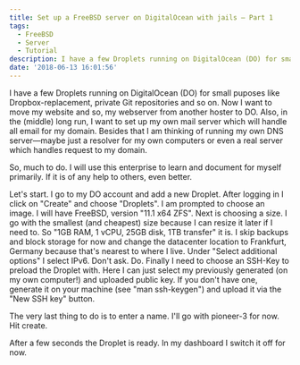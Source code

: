 ```yaml
---
title: Set up a FreeBSD server on DigitalOcean with jails – Part 1
tags:
  - FreeBSD
  - Server
  - Tutorial
description: I have a few Droplets running on DigitalOcean (DO) for small puposes like Dropbox-replacement, private Git repositories and so on. Now I want to move my website and so, my webserver from another hoster to DO.
date: '2018-06-13 16:01:56'
---
```


I have a few Droplets running on DigitalOcean (DO) for small puposes like Dropbox-replacement, private Git repositories and so on. Now I want to move my website and so, my webserver from another hoster to DO. Also, in the (middle) long run, I want to set up my own mail server which will handle all email for my domain. Besides that I am thinking of running my own DNS server—maybe just a resolver for my own computers or even a real server which handles request to my domain.

So, much to do. I will use this enterprise to learn and document for myself primarily. If it is of any help to others, even better.

Let's start. I go to my DO account and add a new Droplet. After logging in I click on "Create" and choose "Droplets". I am prompted to choose an image. I will have FreeBSD, version "11.1 x64 ZFS". Next is choosing a size. I go with the smallest (and cheapest) size because I can resize it later if I need to. So "1GB RAM, 1 vCPU, 25GB disk, 1TB transfer" it is. I skip backups and block storage for now and change the datacenter location to Frankfurt, Germany because that's nearest to where I live. Under "Select additional options" I select IPv6. Don't ask. Do. Finally I need to choose an SSH-Key to preload the Droplet with. Here I can just select my previously generated (on my own computer!) and uploaded public key. If you don't have one, generate it on your machine (see "man ssh-keygen") and upload it via the "New SSH key" button.

The very last thing to do is to enter a name. I'll go with pioneer-3 for now. Hit create.

After a few seconds the Droplet is ready. In my dashboard I switch it off for now.
